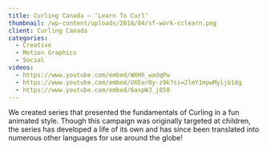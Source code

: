 ```yaml
---
title: Curling Canada – ‘Learn To Curl’
thumbnail: /wp-content/uploads/2018/04/sf-work-cclearn.png
client: Curling Canada
categories:
  - Creative
  - Motion Graphics
  - Social
videos:
  - https://www.youtube.com/embed/WXHh_wadqPw
  - https://www.youtube.com/embed/UXEorOy-z9k?si=2lmY1mpwMyljb1dg
  - https://www.youtube.com/embed/6axpWJ_j850
---
```

<p>
 We created series that presented the fundamentals
                              of Curling in a fun animated style. Though this
                              campaign was originally targeted at children, the
                              series has developed a life of its own and has
                              since been translated into numerous other
                              languages for use around the globe!
</p>

